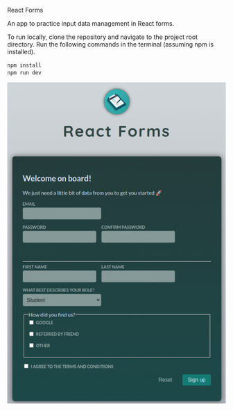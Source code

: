 React Forms

An app to practice input data management in React forms.

To run locally, clone the repository and navigate to the project root directory. Run the following commands in the terminal (assuming npm is installed).

```bash
npm install
npm run dev
```

![React Forms](./src/assets/react-forms.png)